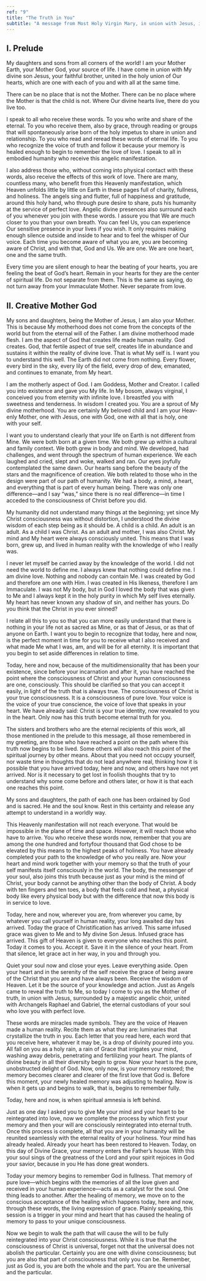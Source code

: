 ```yaml
---
ref: "9"
title: "The Truth in You"
subtitle: "A message from Most Holy Virgin Mary, in union with Jesus, identifying Himself as 'the living Christ who lives in you'"
---
```


## I. Prelude

My daughters and sons from all corners of the world!  I am your Mother Earth,
your Mother God, your source of life. I have come in union with My divine son
Jesus, your faithful brother, united in the holy union of Our hearts, which are
one with each of you and with all at the same time.

There can be no place that is not the Mother. There can be no place where the
Mother is that the child is not. Where Our divine hearts live, there do you
live too.

I speak to all who receive these words. To you who write and share of the
eternal. To you who receive them, also by grace, through reading or groups that
will spontaneously arise born of the holy impetus to share in union and
relationship. To you who read and reread these words of eternal life. To you
who recognize the voice of truth and follow it because your memory is healed
enough to begin to remember the love of love. I speak to all in embodied
humanity who receive this angelic manifestation.

I also address those who, without coming into physical contact with these
words, also receive the effects of this work of love. There are many, countless
many, who benefit from this Heavenly manifestation, which Heaven unfolds little
by little on Earth in these pages full of charity, fullness, and holiness. The
angels sing and flutter, full of happiness and gratitude, around this holy
hand, who through pure desire to share, puts his humanity at the service of
perfect love. Angelic divine presences also surround each of you whenever you
join with these words. I assure you that We are much closer to you than your
own breath. You can feel Us, you can experience Our sensitive presence in your
lives if you wish. It only requires making enough silence outside and inside to
hear and to feel the whisper of Our voice. Each time you become aware of what
you are, you are becoming aware of Christ, and with that, God and Us. We are
one. We are one heart, one and the same truth.

Every time you are silent enough to hear the beating of your hearts, you are
feeling the beat of God’s heart. Remain in your hearts for they are the center
of spiritual life. Do not separate from them. This is the same as saying, do
not turn away from your Immaculate Mother. Never separate from love.

## II. Creative Mother God

My sons and daughters, being the Mother of Jesus, I am also your Mother. This
is because My motherhood does not come from the concepts of the world but from
the eternal will of the Father. I am divine motherhood made flesh. I am the
aspect of God that creates life made human reality. God creates. God, that
fertile aspect of true self, creates life in abundance and sustains it within
the reality of divine love. That is what My self is. I want you to understand
this well. The Earth did not come from nothing. Every flower, every bird in the
sky, every lily of the field, every drop of dew, emanated, and continues to
emanate, from My heart.

I am the motherly aspect of God. I am Goddess, Mother and Creator. I called you
into existence and gave you My life. In My bosom, always virginal, I conceived
you from eternity with infinite love. I breastfed you with sweetness and
tenderness. In wisdom I created you. You are a sprout of My divine motherhood.
You are certainly My beloved child and I am your Heav- enly Mother, one with
Jesus, one with God, one with all that is holy, one with your self.

I want you to understand clearly that your life on Earth is not different from
Mine. We were both born at a given time. We both grew up within a cultural and
family context. We both grew in body and mind. We developed, had challenges,
and went through the spectrum of human experience. We each laughed and cried,
slept and woke, walked and ran. Our eyes joyfully contemplated the same dawn.
Our hearts sang before the beauty of the stars and the magnificence of
creation. We both related to those who in the design were part of our path of
humanity. We had a body, a mind, a heart, and everything that is part of every
human being. There was only one difference—and I say “was,” since there is no
real difference—in time I acceded to the consciousness of Christ before you
did.

My humanity did not understand many things at the beginning; yet since My
Christ consciousness was without distortion, I understood the divine wisdom of
each step being as it should be. A child is a child. An adult is an adult. As a
child I was Christ. As an adult and mother, I was also Christ. My mind and My
heart were always consciously united. This means that I was born, grew up, and
lived in human reality with the knowledge of who I really was.

I never let myself be carried away by the knowledge of the world. I did not
need the world to define me. I always knew that nothing could define me. I am
divine love. Nothing and nobody can contain Me. I was created by God and
therefore am one with Him. I was created in His likeness, therefore I am
Immaculate. I was not My body, but in God I loved the body that was given to Me
and I always kept it in the holy purity in which My self lives eternally. My
heart has never known any shadow of sin, and neither has yours. Do you think
that the Christ in you ever sinned?

I relate all this to you so that you can more easily understand that there is
nothing in your life not as sacred as Mine, or as that of Jesus, or as that of
anyone on Earth. I want you to begin to recognize that today, here and now, is
the perfect moment in time for you to receive what I also received and what
made Me what I was, am, and will be for all eternity. It is important that you
begin to set aside differences in relation to time.

Today, here and now, because of the multidimensionality that has been your
existence, since before your incarnation and after it, you have reached the
point where the consciousness of Christ and your human consciousness are one,
consciously. This should be clarified so that you can accept it easily, in
light of the truth that is always true. The consciousness of Christ is your
true consciousness. It is a consciousness of pure love. Your voice is the voice
of your true conscience, the voice of love that speaks in your heart. We have
already said: Christ is your true identity, now revealed to you in the heart.
Only now has this truth become eternal truth for you.

The sisters and brothers who are the eternal recipients of this work, all those
mentioned in the prelude to this message, all those remembered in my greeting,
are those who have reached a point on the path where this truth now begins to
be lived. Some others will also reach this point of the spiritual journey by
other means. About that you need not occupy yourself, nor waste time in
thoughts that do not lead anywhere real, thinking how it is possible that you
have arrived today, here and now, and others have not yet arrived. Nor is it
necessary to get lost in foolish thoughts that try to understand why some come
before and others later, or how it is that each one reaches this point.

My sons and daughters, the path of each one has been ordained by God and is
sacred. He and the soul know. Rest in this certainty and release any attempt to
understand in a worldly way.

This Heavenly manifestation will not reach everyone. That would be impossible
in the plane of time and space. However, it will reach those who have to
arrive. You who receive these words now, remember that you are among the one
hundred and fortyfour thousand that God chose to be elevated by this means to
the highest peaks of holiness. You have already completed your path to the
knowledge of who you really are. Now your heart and mind work together with
your memory so that the truth of your self manifests itself consciously in the
world. The body, the messenger of your soul, also joins this truth because just
as your mind is the mind of Christ, your body cannot be anything other than the
body of Christ. A body with ten fingers and ten toes, a body that feels cold
and heat, a physical body like every physical body but with the difference that
now this body is in service to love.

Today, here and now, wherever you are, from wherever you came, by whatever you
call yourself in human reality, your long awaited day has arrived. Today the
grace of Christification has arrived. This same infused grace was given to Me
and to My divine Son Jesus. Infused grace has arrived. This gift of Heaven is
given to everyone who reaches this point. Today it comes to you. Accept it.
Save it in the silence of your heart. From that silence, let grace act in her
way, in you and through you.

Quiet your soul now and close your eyes. Leave everything aside. Open your
heart and in the serenity of the self receive the grace of being aware of the
Christ that you are and have always been. Receive the wisdom of Heaven. Let it
be the source of your knowledge and action. Just as Angels came to reveal the
truth to Me, so today I come to you as the Mother of truth, in union with
Jesus, surrounded by a majestic angelic choir, united with Archangels Raphael
and Gabriel, the eternal custodians of your soul who love you with perfect
love.

These words are miracles made symbols. They are the voice of Heaven made a
human reality. Recite them as what they are: luminaries that crystallize the
truth in you. Each letter that you read here, each word that you receive here,
whatever it may be, is a drop of divinity poured into you. All fall on you as a
holy rain, a rain of Grace that irrigates your mind, washing away debris,
penetrating and fertilizing your heart. The plants of divine beauty in all
their diversity begin to grow. Now your heart is the pure, unobstructed delight
of God. Now, only now, is your memory restored; the memory becomes clearer and
clearer of the first love that God is. Before this moment, your newly healed
memory was adjusting to healing. Now is when it gets up and begins to walk,
that is, begins to remember fully.

Today, here and now, is when spiritual amnesia is left behind.

Just as one day I asked you to give Me your mind and your heart to be
reintegrated into love, now we complete the process by which first your memory
and then your will are consciously reintegrated into eternal truth. Once this
process is complete, all that you are in your humanity will be reunited
seamlessly with the eternal reality of your holiness. Your mind has already
healed. Already your heart has been restored to Heaven. Today, on this day of
Divine Grace, your memory enters the Father’s house. With this your soul sings
of the greatness of the Lord and your spirit rejoices in God your savior,
because in you He has done great wonders.

Today your memory begins to remember God in fullness. That memory of pure
love—which begins with the memories of all the love given and received in your
human experience—acts as a catalyst for the soul. One thing leads to another.
After the healing of memory, we move on to the conscious acceptance of the
healing which happens today, here and now, through these words, the living
expression of grace. Plainly speaking, this session is a trigger in your mind
and heart that has caused the healing of memory to pass to your unique
consciousness.

Now we begin to walk the path that will cause the will to be fully reintegrated
into your Christ consciousness. While it is true that the consciousness of
Christ is universal, forget not that the universal does not abolish the
particular. Certainly you are one with divine consciousness; but you are also
that part of consciousness that only you can be. Remember, just as God is, you
are both the whole and the part. You are the universal and the particular.

